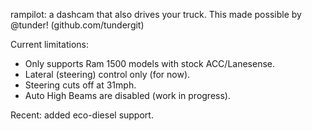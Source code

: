 rampilot: a dashcam that also drives your truck. This made possible by @tunder! (github.com/tundergit) 

Current limitations:
- Only supports Ram 1500 models with stock ACC/Lanesense.
- Lateral (steering) control only (for now).
- Steering cuts off at 31mph.
- Auto High Beams are disabled (work in progress).


Recent: added eco-diesel support. 
